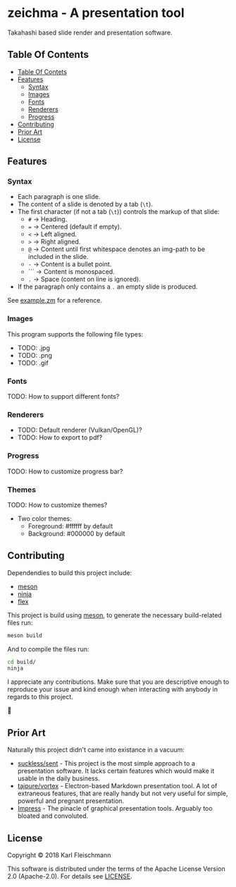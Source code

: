 # zeichma - A presentation tool

Takahashi based slide render and presentation software.

## Table Of Contents

- [Table Of Contets](#table-of-contents)
- [Features](#features)
  - [Syntax](#syntax)
  - [Images](#images)
  - [Fonts](#fonts)
  - [Renderers](#renderers)
  - [Progress](#progress)
- [Contributing](#contributing)
- [Prior Art](#prior-art)
- [License](#license)

## Features

### Syntax

- Each paragraph is one slide.
- The content of a slide is denoted by a tab (`\t`).
- The first character (if not a tab (`\t`)) controls the markup of that slide:
    - `#`  -> Heading.
    - `=`  -> Centered (default if empty).
    - `<`  -> Left aligned.
    - `>`  -> Right aligned.
    - `@`  -> Content until first whitespace denotes an img-path to be included
              in the slide.
    - `-`  -> Content is a bullet point.
    - `\`` -> Content is monospaced.
    - `.`  -> Space (content on line is ignored).
- If the paragraph only contains a `.` an empty slide is produced.

See [example.zm](./example.zm) for a reference.

### Images

This program supports the following file types:

- TODO: .jpg
- TODO: .png
- TODO: .gif

### Fonts

TODO: How to support different fonts?

### Renderers

- TODO: Default renderer (Vulkan/OpenGL)?
- TODO: How to export to pdf?

### Progress

TODO: How to customize progress bar?

### Themes

TODO: How to customize themes?

- Two color themes:
  - Foreground: #ffffff by default
  - Background: #000000 by default

## Contributing

Dependendies to build this project include:

- [meson][mesonbuild]
- [ninja][ninja]
- [flex][flex]

This project is build using [meson][mesonbuild], to generate the necessary
build-related files run:

```bash
meson build
```

And to compile the files run:

```bash
cd build/
ninja
```

I appreciate any contributions. Make sure that you are descriptive enough to
reproduce your issue and kind enough when interacting with anybody in regards
to this project.

:bow:

## Prior Art

Naturally this project didn't came into existance in a vacuum:

- [suckless/sent][suckless/sent] - This project is the most simple approach to
    a presentation software. It lacks certain features which would make it
    usable in the daily business.
- [tajpure/vortex][tajpure/vortex] - Electron-based Markdown presentation tool.
    A lot of extraneous features, that are really handy but not very useful for
    simple, powerful and pregnant presentation.
- [Impress][libreoffice/impress] - The pinacle of graphical presentation tools.
    Arguably too bloated and convoluted.

## License

Copyright © 2018 Karl Fleischmann

This software is distributed under the terms of the Apache License Version 2.0
(Apache-2.0). For details see [LICENSE](./LICENSE).


[flex]: https://github.com/westes/flex
[libreoffice/impress]: https://www.libreoffice.org/discover/impress/
[mesonbuild]: http://mesonbuild.com/
[ninja]: https://ninja-build.org/
[suckless/sent]: https://tools.suckless.org/sent/
[tajpure/vortex]: https://github.com/tajpure/vortex
